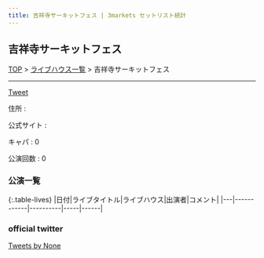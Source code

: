 ```yaml
---
title: 吉祥寺サーキットフェス | 3markets セットリスト統計
---
```

## 吉祥寺サーキットフェス

[TOP](/setlist/) > [ライブハウス一覧](livehouses.html) > 吉祥寺サーキットフェス

___

<a href="https://twitter.com/share?ref_src=twsrc%5Etfw" data-text="3markets[ ]セットリスト > 吉祥寺サーキットフェス" class="twitter-share-button" data-via="3markets" data-hashtags="3markets" data-related="3markets" data-show-count="false">Tweet</a>

住所
:    

公式サイト
:    []()

キャパ
:    0

公演回数
: 0



### 公演一覧

{:.table-lives}
|日付|ライブタイトル|ライブハウス|出演者|コメント|
|---|------------|----------|-----|------|



### official twitter

<a class="twitter-timeline" href="https://twitter.com/None?ref_src=twsrc%5Etfw">Tweets by None</a> <script async src="https://platform.twitter.com/widgets.js" charset="utf-8"></script>


<script async src="https://platform.twitter.com/widgets.js" charset="utf-8"></script>